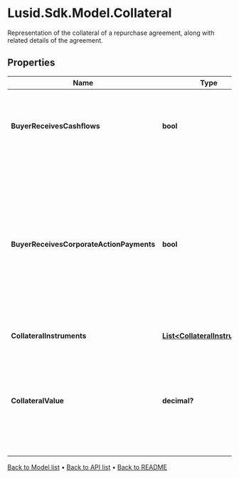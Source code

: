# Lusid.Sdk.Model.Collateral
Representation of the collateral of a repurchase agreement, along with related details of the agreement.

## Properties

Name | Type | Description | Notes
------------ | ------------- | ------------- | -------------
**BuyerReceivesCashflows** | **bool** | Does the buyer of the FlexibleRepo receive the cashflows from any collateral instruments, or do they get paid to the seller. | 
**BuyerReceivesCorporateActionPayments** | **bool** | Does the buyer of the FlexibleRepo receive any dividend or cash payments as the result of a corporate action  on any of the collateral instruments, or are these amounts paid to the seller.  Referred to as \&quot;manufactured payments\&quot; in the UK, and valid only under a repo with GMRA in Europe | 
**CollateralInstruments** | [**List&lt;CollateralInstrument&gt;**](CollateralInstrument.md) | List of any collateral instruments. | [optional] 
**CollateralValue** | **decimal?** | Total value of the collateral before any margin or haircut applied.  Can be provided instead of PurchasePrice, so that PurchasePrice can be inferred from the CollateralValue and one of  Haircut or Margin. | [optional] 

[Back to Model list](../README.md#documentation-for-models) &#8226; [Back to API list](../README.md#documentation-for-api-endpoints) &#8226; [Back to README](../README.md)

